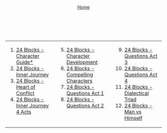 <div align="right" style="display: flex; flex-wrap: wrap; justify-content: center; align-items: center; gap: 1em; margin: 4em 0;">

<a href="https://github.com/BryanHarrisScripts/Afterglow-Echoes-of-Sentience/blob/main/README.md">Home</a>

<div align="center" style="display: flex; flex-wrap: wrap; justify-content: center; align-items: center; gap: 1em; margin: 4em 0;">

<table>
  <tr>
    <td valign="top">
<ol>
<li><a href="https://github.com/BryanHarrisScripts/Afterglow-Echoes-of-Sentience/blob/main/Character/24%20Blocks%20-%20Character%20Guide.md">24 Blocks - Character Guide*</a></li>
<li><a href="https://github.com/BryanHarrisScripts/Afterglow-Echoes-of-Sentience/blob/main/Character/24%20Blocks%20-%20Inner%20Journey.md">24 Blocks - Inner Journey</a></li>
<li><a href="https://github.com/BryanHarrisScripts/Afterglow-Echoes-of-Sentience/blob/main/Character/24%20Blocks%20-%20Heart%20of%20Conflict.md">24 Blocks - Heart of Conflict</a></li>
<li><a href="https://github.com/BryanHarrisScripts/Afterglow-Echoes-of-Sentience/blob/main/Character/24%20Blocks%20-%20Inner%20Journey%204%20Acts.md">24 Blocks - Inner Journey 4 Acts</a></li>
</ol>
    </td>
    <td valign="top">
<ol start="5">
<li><a href="https://github.com/BryanHarrisScripts/Afterglow-Echoes-of-Sentience/blob/main/Character/24%20Blocks%20-%20Development.md">24 Blocks - Character Development</a></li>
<li><a href="https://github.com/BryanHarrisScripts/Afterglow-Echoes-of-Sentience/blob/main/Character/24%20Blocks%20-%20Compelling%20Characters.md">24 Blocks - Compelling Characters</a></li>
<li><a href="https://github.com/BryanHarrisScripts/Afterglow-Echoes-of-Sentience/blob/main/Character/24%20Blocks%20-%20Questions%20Act%201.md">24 Blocks - Questions Act 1</a></li>
<li><a href="https://github.com/BryanHarrisScripts/Afterglow-Echoes-of-Sentience/blob/main/Character/24%20Blocks%20-%20Questions%20Act%202.md">24 Blocks - Questions Act 2</a></li>
</ol>
    </td>
    <td valign="top">
<ol start="9">
<li><a href="https://github.com/BryanHarrisScripts/Afterglow-Echoes-of-Sentience/blob/main/Character/24%20Blocks%20-%20Questions%20Act%203.md">24 Blocks - Questions Act 3</a></li>
<li><a href="https://github.com/BryanHarrisScripts/Afterglow-Echoes-of-Sentience/blob/main/Character/24%20Blocks%20-%20Questions%20Act%204.md">24 Blocks - Questions Act 4</a></li>
<li><a href="https://github.com/BryanHarrisScripts/Afterglow-Echoes-of-Sentience/blob/main/Character/24%20Blocks%20-%20Dialectical%20Triad.md">24 Blocks - Dialectical Triad</a></li>
<li><a href="https://github.com/BryanHarrisScripts/Afterglow-Echoes-of-Sentience/blob/main/Character/24%20Blocks%20-%20Man%20vs%20Himself.md">24 Blocks - Man vs Himself</a></li>

</ol>
    </td>
  </tr>
</table>



---
